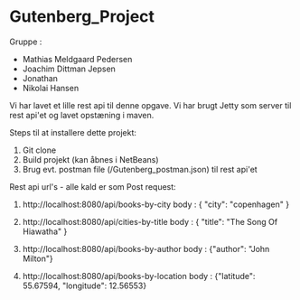 # Gutenberg_Project

Gruppe : 
- Mathias Meldgaard Pedersen
- Joachim Dittman Jepsen
- Jonathan 
- Nikolai Hansen

Vi har lavet et lille rest api til denne opgave. 
Vi har brugt Jetty som server til rest api'et og lavet opstæning i maven.

Steps til at installere dette projekt:
1. Git clone
2. Build projekt (kan åbnes i NetBeans)
3. Brug evt. postman file (/Gutenberg_postman.json) til rest api'et

Rest api url's - alle kald er som Post request:
1. http://localhost:8080/api/books-by-city
body : { "city": "copenhagen" }

2. http://localhost:8080/api/cities-by-title 
body : { "title": "The Song Of Hiawatha" }

3. http://localhost:8080/api/books-by-author
body : {"author": "John Milton"}

4. http://localhost:8080/api/books-by-location
body : {"latitude": 55.67594, "longitude": 12.56553}

